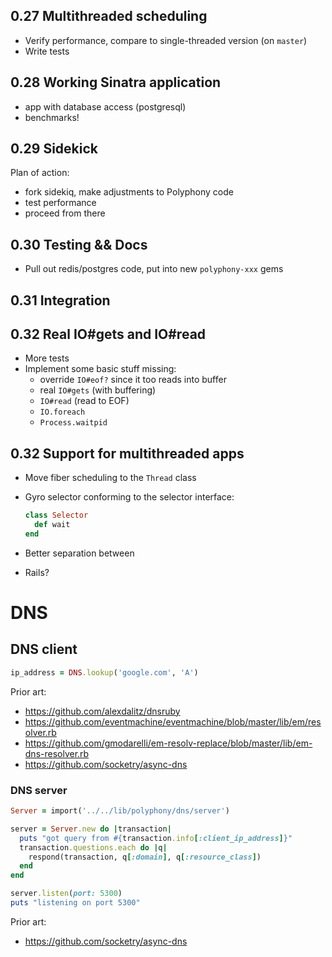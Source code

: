 ## 0.27 Multithreaded scheduling

- Verify performance, compare to single-threaded version (on `master`)
- Write tests

## 0.28 Working Sinatra application

- app with database access (postgresql)
- benchmarks!

## 0.29 Sidekick

Plan of action:

- fork sidekiq, make adjustments to Polyphony code
- test performance
- proceed from there

## 0.30 Testing && Docs

- Pull out redis/postgres code, put into new `polyphony-xxx` gems

## 0.31 Integration

## 0.32 Real IO#gets and IO#read

- More tests
- Implement some basic stuff missing:
  - override `IO#eof?` since it too reads into buffer
  - real `IO#gets` (with buffering)
  - `IO#read` (read to EOF)
  - `IO.foreach`
  - `Process.waitpid`

## 0.32 Support for multithreaded apps

- Move fiber scheduling to the `Thread` class
- Gyro selector conforming to the selector interface:
  
  ```ruby
  class Selector
    def wait
  end
  ```

- Better separation between 

- Rails?

# DNS

## DNS client

```ruby
ip_address = DNS.lookup('google.com', 'A')
```

Prior art:

- https://github.com/alexdalitz/dnsruby
- https://github.com/eventmachine/eventmachine/blob/master/lib/em/resolver.rb
- https://github.com/gmodarelli/em-resolv-replace/blob/master/lib/em-dns-resolver.rb
- https://github.com/socketry/async-dns

### DNS server

```ruby
Server = import('../../lib/polyphony/dns/server')

server = Server.new do |transaction|
  puts "got query from #{transaction.info[:client_ip_address]}"
  transaction.questions.each do |q|
    respond(transaction, q[:domain], q[:resource_class])
  end
end

server.listen(port: 5300)
puts "listening on port 5300"
```

Prior art:

- https://github.com/socketry/async-dns


